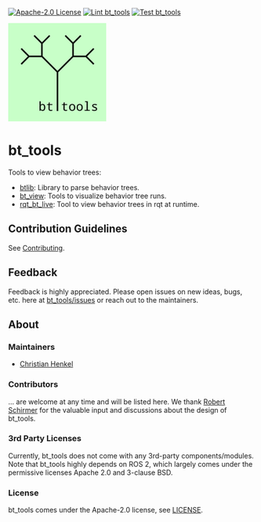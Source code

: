 [![Apache-2.0 License](https://img.shields.io/badge/License-Apache_2.0-blue)](./LICENSE) [![Lint bt_tools](https://github.com/boschresearch/bt_tools/actions/workflows/lint.yaml/badge.svg)](https://github.com/boschresearch/bt_tools/actions/workflows/lint.yaml) [![Test bt_tools](https://github.com/boschresearch/bt_tools/actions/workflows/industrial_ci.yml/badge.svg)](https://github.com/boschresearch/bt_tools/actions/workflows/industrial_ci.yml)

<img src="bt_tools_common/doc/logo.svg" alt="bt_tools logo" width="200"/>

# bt_tools

Tools to view behavior trees:

- [btlib](btlib/): Library to parse behavior trees.
- [bt_view](bt_view/): Tools to visualize behavior tree runs.
- [rqt_bt_live](rqt_bt_live/): Tool to view behavior trees in rqt at runtime.

## Contribution Guidelines

See [Contributing](./CONTRIBUTING.md).

## Feedback

Feedback is highly appreciated. Please open issues on new ideas, bugs, etc. here at [bt_tools/issues](https://github.com/boschresearch/bt_tools/issues) or reach out to the maintainers.

## About

### Maintainers

- [Christian Henkel](https://github.com/ct2034)

### Contributors

... are welcome at any time and will be listed here. We thank [Robert Schirmer](https://www.linkedin.com/in/robertschirmer/) for the valuable input and discussions about the design of bt_tools.

### 3rd Party Licenses

Currently, bt_tools does not come with any 3rd-party components/modules. Note that bt_tools highly depends on ROS 2, which largely comes under the permissive licenses Apache 2.0 and 3-clause BSD.

### License

bt_tools comes under the Apache-2.0 license, see [LICENSE](./LICENSE).
